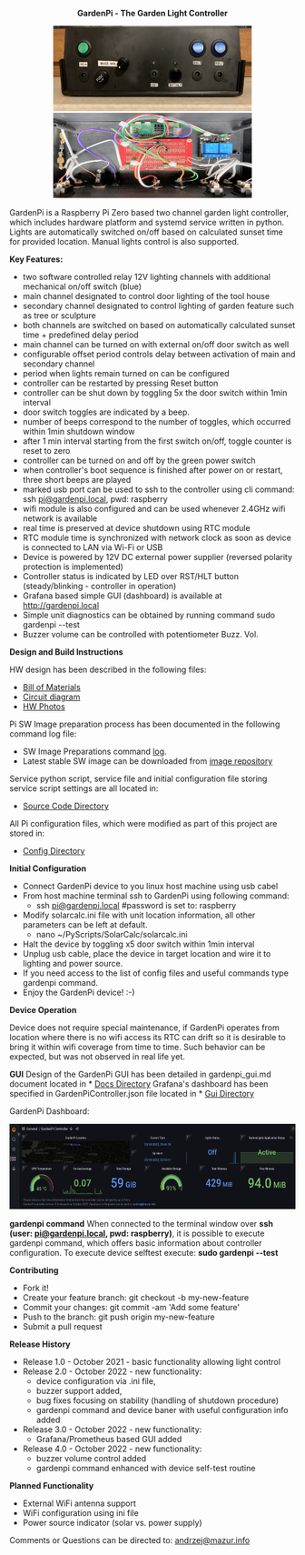 **<p style="text-align: center;">GardenPi - The Garden Light Controller</p>**

<p align="center">
<img src="./hw/gardenpi_front.jpg" width="350" height="150"/>
<img src="./hw/gardenpi_internal.jpg" width="350" height="150"/>
</p>

GardenPi is a Raspberry Pi Zero based two channel garden light controller, which includes hardware platform and systemd service written in python. Lights are automatically switched on/off based on calculated sunset time for provided location. Manual lights control is also supported.


**Key Features:**

- two software controlled relay 12V lighting channels with additional mechanical on/off switch (blue)
- main channel designated to control door lighting of the tool house
- secondary channel designated to control lighting of garden feature such as tree or sculpture
- both channels are switched on based on automatically calculated sunset time + predefined delay period
- main channel can be turned on with external on/off door switch as well
- configurable offset period controls delay between activation of main and secondary channel
- period when lights remain turned on can be configured
- controller can be restarted by pressing Reset button
- controller can be shut down by toggling 5x the door switch within 1min interval
- door switch toggles are indicated by a beep.
- number of beeps correspond to the number of toggles, which occurred within 1min shutdown window
- after 1 min interval starting from the first switch on/off, toggle counter is reset to zero
- controller can be turned on and off by the green power switch
- when controller's boot sequence is finished after power on or restart, three short beeps are played 
- marked usb port can be used to ssh to the controller using cli command: ssh pi@gardenpi.local, pwd: raspberry
- wifi module is also configured and can be used whenever 2.4GHz wifi network is available
- real time is preserved at device shutdown using RTC module
- RTC module time is synchronized with network clock as soon as device is connected to LAN via Wi-Fi or USB
- Device is powered by 12V DC external power supplier (reversed polarity protection is implemented)
- Controller status is indicated by LED over RST/HLT button (steady/blinking - controller in operation)
- Grafana based simple GUI (dashboard) is available at http://gardenpi.local
- Simple unit diagnostics can be obtained by running command sudo gardenpi --test
- Buzzer volume can be controlled with potentiometer Buzz. Vol.


**Design and Build Instructions**

HW design has been described in the following files:

* [Bill of Materials](./docs/gardenpi_bom.txt)
* [Circuit diagram](./docs/gardenpi_schematics.pdf)
* [HW Photos](./hw/)

Pi SW Image preparation process has been documented in the following command log file:

* SW Image Preparations command [log](./doc/gardenpi_cmd.txt).
* Latest stable SW image can be downloaded from [image repository](https://1drv.ms/u/s!AmoGY_QbIutmjDPu6R8zekghUcrf?e=fY6dYW)

Service python script, service file and initial configuration file storing service script settings are all located in:

* [Source Code Directory](./src)

All Pi configuration files, which were modified as part of this project are stored in:

* [Config Directory](./config)


**Initial Configuration**

* Connect GardenPi device to you linux host machine using usb cabel
* From host machine terminal ssh to GardenPi using following command:
	- ssh pi@gardenpi.local #password is set to: raspberry
* Modify solarcalc.ini  file with unit location information, all other parameters can be left at default.
	- nano ~/PyScripts/SolarCalc/solarcalc.ini
* Halt the device by toggling x5 door switch within 1min interval
* Unplug usb cable, place the device in target location and wire it to lighting and power source.
* If you need access to the list of config files and useful commands type gardenpi command.
* Enjoy the GardenPi device! :-)

**Device Operation**

Device does not require special maintenance, if GardenPi operates from location where there is no wifi access its RTC can drift so it is desirable to bring it within wifi coverage from time to time. Such behavior can be expected, but was not observed in real life yet.

**GUI**
Design of the GardenPi GUI has been detailed in gardenpi_gui.md document located in * [Docs Directory](./docs)
Grafana's dashboard has been specified in GardenPiController.json file located in * [Gui Directory](./gui)

GardenPi Dashboard:

<p align="center">
<img src="./gui/GardenPiController.png" width="600" height="150"/>
</p>

**gardenpi command**
When connected to the terminal window over **ssh (user: pi@gardenpi.local, pwd: raspberry)**, it is possible to execute gardenpi command, which offers basic information about controller configuration.
To execute device selftest execute: **sudo gardenpi --test**

**Contributing**

* Fork it!
* Create your feature branch: git checkout -b my-new-feature
* Commit your changes: git commit -am 'Add some feature'
* Push to the branch: git push origin my-new-feature
* Submit a pull request

**Release History**

* Release 1.0 - October 2021 - basic functionality allowing light control
* Release 2.0 - October 2022 - new functionality:
	* device configuration via .ini file, 
	* buzzer support added, 
	* bug fixes focusing on stability (handling of shutdown procedure)
	* gardenpi command and device baner with useful configuration info added
* Release 3.0 - October 2022 - new functionality:
    * Grafana/Prometheus based GUI added
* Release 4.0 - October 2022 - new functionality:
	* 	buzzer volume control added
	* 	gardenpi command enhanced with device self-test routine
	
**Planned Functionality**

* External WiFi antenna support
* WiFi configuration using ini file
* Power source indicator (solar vs. power supply)



Comments or Questions can be directed to: andrzej@mazur.info


